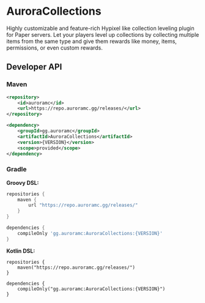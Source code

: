 # AuroraCollections

Highly customizable and feature-rich Hypixel like collection leveling plugin for Paper servers.
Let your players level up collections by collecting multiple items from the same type and give them rewards like money, 
items, permissions, or even custom rewards.


## Developer API

### Maven

```xml
<repository>
    <id>auroramc</id>
    <url>https://repo.auroramc.gg/releases/</url>
</repository>
```

```xml
<dependency>
    <groupId>gg.auroramc</groupId>
    <artifactId>AuroraCollections</artifactId>
    <version>{VERSION}</version>
    <scope>provided</scope>
</dependency>
```
### Gradle

**Groovy DSL:**
```gradle
repositories {
    maven {
        url "https://repo.auroramc.gg/releases/"
    }
}

dependencies {
    compileOnly 'gg.auroramc:AuroraCollections:{VERSION}'
}
```

**Kotlin DSL:**
```Gradle Kotlin DSL
repositories { 
    maven("https://repo.auroramc.gg/releases/")
}

dependencies { 
    compileOnly("gg.auroramc:AuroraCollections:{VERSION}")
}
```